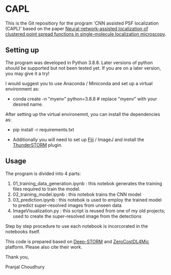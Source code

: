 # CAPL

This is the Git repositiory for the program 'CNN assisted PSF localization (CAPL)' based on the paper [Neural network-assisted localization of clustered point spread functions in single-molecule localization microscopy](https://doi.org/10.1111/jmi.13362).

## Setting up

The program was developed in Python 3.8.8. Later versions of python should be supported but not been tested yet.
If you are on a later version, you may give it a try!

I would suggest you to use Anaconda / Miniconda and set up a virtual environment as:

- conda create -n "myenv" python=3.8.8 # replace "myenv" with your desired name.

After setting up the virtual environemnt, you can install the dependencies as:

- pip install -r requirements.txt

- Additionally you will need to set up [Fiji](https://imagej.net/software/fiji/downloads) / ImageJ and install the [ThunderSTORM](https://github.com/zitmen/thunderstorm) plugin.

## Usage

The program is divided into 4 parts:

1. 01_training_data_generation.ipynb : this notebok generates the training files required to train the model.
2. 02_training_model.ipynb : this notebok trains the CNN model
3. 03_prediction.ipynb : this notebok is used to employ the trained model to predict super-resolved images from unseen data
4. ImageVisualization.py : this script is reused from one of my old projects; used to create the super-resolved image from the detections

Step by step procedure to use each notebook is incorcorated in the notebooks itself.

This code is prepared based on [Deep-STORM](https://doi.org/10.1364/OPTICA.5.000458) and [ZeroCostDL4Mic](https://doi.org/10.1038/s41467-021-22518-0) platform. Please also cite their work.

Thank you,

Pranjal Choudhury
